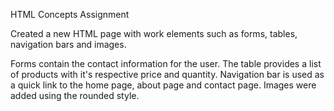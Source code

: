 HTML Concepts Assignment

Created a new HTML page with work elements such as forms, tables, navigation bars and images.

Forms contain the contact information for the user. The table provides a list of products with it's respective price and quantity. Navigation bar is used as a quick link to the home page, about page and contact page. Images were added using the rounded style.